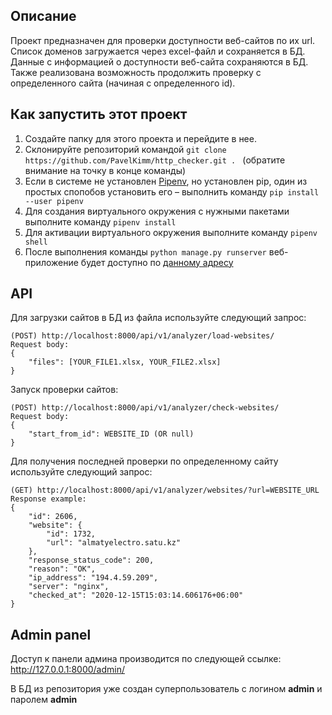 ## Описание
Проект предназначен для проверки доступности веб-сайтов по их url.
Список доменов загружается через excel-файл и сохраняется в БД.
Данные с информацией о доступности веб-сайта сохраняются в БД.
Также реализована возможность продолжить проверку с определенного сайта (начиная с определенного id).

## Как запустить этот проект
1. Создайте папку для этого проекта и перейдите в нее.
2. Склонируйте репозиторий командой `git clone https://github.com/PavelKimm/http_checker.git .
` (обратите внимание на точку в конце команды)
3. Если в системе не установлен [Pipenv](https://pipenv.pypa.io/en/latest/install/), но установлен pip, один из простых
спопобов установить его – выполнить команду
`pip install --user pipenv`
4. Для создания виртуального окружения с нужными пакетами выполните команду
`pipenv install`
5. Для активации виртуального окружения выполните команду
`pipenv shell`
6. После выполнения команды `python manage.py runserver` веб-приложение будет доступно по [данному адресу](http://localhost:8000/)

## API
Для загрузки сайтов в БД из файла используйте следующий запрос:
```text
(POST) http://localhost:8000/api/v1/analyzer/load-websites/
Request body:
{
    "files": [YOUR_FILE1.xlsx, YOUR_FILE2.xlsx]
}
```
Запуск проверки сайтов:
```text
(POST) http://localhost:8000/api/v1/analyzer/check-websites/
Request body:
{
    "start_from_id": WEBSITE_ID (OR null)
}
```
Для получения последней проверки по определенному сайту используйте следующий запрос:
```text
(GET) http://localhost:8000/api/v1/analyzer/websites/?url=WEBSITE_URL
Response example:
{
    "id": 2606,
    "website": {
        "id": 1732,
        "url": "almatyelectro.satu.kz"
    },
    "response_status_code": 200,
    "reason": "OK",
    "ip_address": "194.4.59.209",
    "server": "nginx",
    "checked_at": "2020-12-15T15:03:14.606176+06:00"
}
```

## Admin panel
Доступ к панели админа производится по следующей ссылке:<br>
http://127.0.0.1:8000/admin/

В БД из репозитория уже создан суперпользователь с логином **admin** и паролем **admin**
